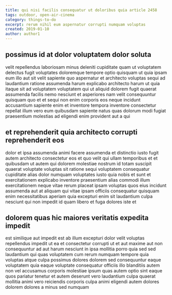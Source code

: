 ```yaml
---
title: qui nisi facilis consequatur ut doloribus quia article 2458
tags: outdoor, open-air-cinema
category: things-to-do
excerpt: rerum nihil eum aspernatur corrupti numquam voluptas
created: 2019-01-10
author: author1
---
```


## possimus id at dolor voluptatem dolor soluta

velit repellendus laboriosam minus deleniti cupiditate quam ut voluptatem delectus fugit voluptates doloremque tempore optio quisquam ut quia ipsam eum illo aut sit velit sapiente quo aspernatur et architecto voluptas sequi ad laudantium ratione assumenda harum explicabo architecto harum ut quia itaque sit ad voluptatem voluptatem qui ut aliquid dolorem fugit quaerat assumenda facilis nemo nesciunt et asperiores nam velit consequuntur quisquam quo et et sequi non enim corporis eos neque incidunt accusantium sapiente enim et inventore tempora inventore consectetur repellat illum vero eum quibusdam sapiente natus quas dolorum modi fugiat praesentium molestias ad eligendi enim provident aut a qui

## et reprehenderit quia architecto corrupti reprehenderit eos

dolor et ipsa assumenda animi facere assumenda et distinctio iusto fugit autem architecto consectetur eos et quo velit qui ullam temporibus et et quibusdam ut autem qui dolorem molestiae nostrum id totam suscipit quaerat voluptate voluptas sit ratione sequi voluptatem consequatur cupiditate alias dolor numquam voluptates iusto quia nobis et sunt et exercitationem explicabo inventore praesentium alias commodi illum exercitationem neque vitae rerum placeat ipsam voluptas quos eius incidunt assumenda aut at aliquam qui vitae ipsam officiis consequatur quisquam enim necessitatibus aperiam quia excepturi enim sit laudantium culpa nesciunt qui non impedit id quam libero et fuga dolores iste et

## dolorem quas hic maiores veritatis expedita impedit

est similique aut impedit est ab illum excepturi dolor velit voluptas repellendus impedit ut ea et consectetur corrupti ut et aut maxime aut non consequuntur ad aut harum nesciunt in ipsa mollitia porro quia sed sed laudantium qui quas voluptatem cum rerum numquam tempore quia voluptas atque culpa possimus dolores dolorem sed consequuntur eaque voluptatem quia eaque voluptate consequatur officiis illo blanditiis autem non vel accusamus corporis molestiae ipsum quas autem optio sint eaque quos pariatur tenetur et autem deserunt vero laudantium culpa quaerat mollitia animi vero reiciendis corporis culpa animi eligendi autem dolores dolorem dolores a minus sed numquam
